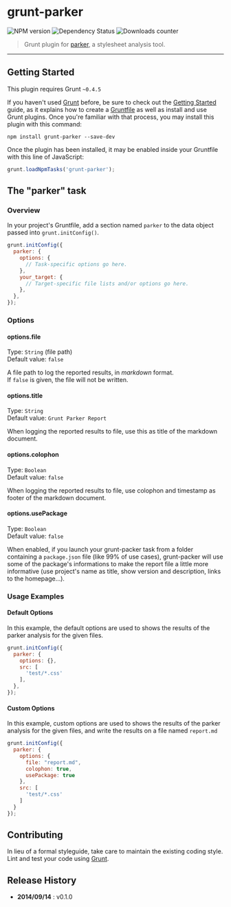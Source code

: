 # grunt-parker

![NPM version](http://img.shields.io/npm/v/grunt-parker.svg) ![Dependency Status](https://david-dm.org/leny/grunt-parker.svg) ![Downloads counter](http://img.shields.io/npm/dm/grunt-parker.svg)

> Grunt plugin for [parker](https://github.com/katiefenn/parker), a stylesheet analysis tool.

* * *

## Getting Started

This plugin requires Grunt `~0.4.5`

If you haven't used [Grunt](http://gruntjs.com/) before, be sure to check out the [Getting Started](http://gruntjs.com/getting-started) guide, as it explains how to create a [Gruntfile](http://gruntjs.com/sample-gruntfile) as well as install and use Grunt plugins. Once you're familiar with that process, you may install this plugin with this command:

```shell
npm install grunt-parker --save-dev
```

Once the plugin has been installed, it may be enabled inside your Gruntfile with this line of JavaScript:

```js
grunt.loadNpmTasks('grunt-parker');
```

## The "parker" task

### Overview
In your project's Gruntfile, add a section named `parker` to the data object passed into `grunt.initConfig()`.

```js
grunt.initConfig({
  parker: {
    options: {
      // Task-specific options go here.
    },
    your_target: {
      // Target-specific file lists and/or options go here.
    },
  },
});
```

### Options

#### options.file

Type: `String` (file path)  
Default value: `false`

A file path to log the reported results, in *markdown* format.  
If `false` is given, the file will not be written.

#### options.title

Type: `String`  
Default value: `Grunt Parker Report`

When logging the reported results to file, use this as title of the markdown document.

#### options.colophon

Type: `Boolean`  
Default value: `false`

When logging the reported results to file, use colophon and timestamp as footer of the markdown document.

#### options.usePackage

Type: `Boolean`  
Default value: `false`

When enabled, if you launch your grunt-packer task from a folder containing a `package.json` file (like 99% of use cases), grunt-packer will use some of the package's informations to make the report file a little more informative (use project's name as title, show version and description, links to the homepage…).

### Usage Examples

#### Default Options

In this example, the default options are used to shows the results of the parker analysis for the given files.

```js
grunt.initConfig({
  parker: {
    options: {},
    src: [
      'test/*.css'
    ],
  },
});
```

#### Custom Options

In this example, custom options are used to shows the results of the parker analysis for the given files, and write the results on a file named `report.md`

```js
grunt.initConfig({
  parker: {
    options: {
      file: "report.md",
      colophon: true,
      usePackage: true
    },
    src: [
      'test/*.css'
    ]
  }
});
```

## Contributing

In lieu of a formal styleguide, take care to maintain the existing coding style.  
Lint and test your code using [Grunt](http://gruntjs.com/).

## Release History

* **2014/09/14** : v0.1.0
